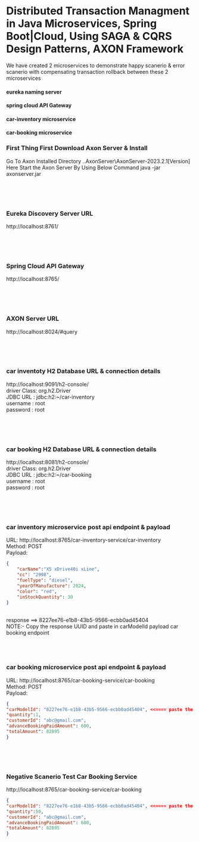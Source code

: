 <h1> Distributed Transaction Managment in Java Microservices, Spring Boot|Cloud, Using SAGA & CQRS Design Patterns,  
AXON Framework</h1>

<p> We have created 2 microservices to demonstrate happy scanerio & error scanerio with compensating transaction rollback between these 2 microservices</p>
<h4>eureka naming server</h4>
<h4>spring cloud API Gateway</h4>
<h4>car-inventory microservice</h4>
<h4>car-booking microservice</h4>


<h3>First Thing First Download Axon Server & Install</h3>

Go To Axon Installed Directory
..AxonServer\AxonServer-2023.2.1[Version]
Here Start the Axon Server By Using Below Command
java -jar axonserver.jar

<br />
<br />
<br />
<h3>Eureka Discovery Server URL</h3>

http://localhost:8761/


<br />
<br />
<br />
<h3>Spring Cloud API Gateway</h3>

http://localhost:8765/

<br />
<br />
<br />
<h3>AXON Server URL</h3>

http://localhost:8024/#query

<br />
<br />
<br />
<h3>car inventoty H2 Database URL & connection details</h3>

http://localhost:9091/h2-console/
<br />
driver Class: org.h2.Driver
<br />
JDBC URL : jdbc:h2:~/car-inventory
<br />
username : root
<br />
password : root
<br />

<br />
<br />
<br />
<h3>car booking H2 Database URL & connection details</h3>

http://localhost:8081/h2-console/
<br />
driver Class: org.h2.Driver
<br />
JDBC URL : jdbc:h2:~/car-booking
<br />
username : root
<br />
password : root
<br />

<br />
<br />
<br />
<h3>car inventory microservice post api endpoint & payload</h3>

URL: http://localhost:8765/car-inventory-service/car-inventory
<br />
Method: POST
<br />
Payload:
<br />
```json
{
    "carName":"X5 xDrive40i xLine",
    "cc": "2998",
    "fuelType": "diesel",
    "yearOfManufacture": 2024,
    "color": "red",
    "inStockQuantity": 30
}
```
<br />
response ==> 8227ee76-e1b8-43b5-9566-ecbb0ad45404
<br />
NOTE:- Copy the response UUID and paste in carModelId payload car booking endpoint
<br />

<br />
<br />
<br />
<h3>car booking microservice post api endpoint & payload</h3>

URL: http://localhost:8765/car-booking-service/car-booking
<br />
Method: POST
<br />
Payload:
<br />
```json
{	
"carModelId": "8227ee76-e1b8-43b5-9566-ecbb0ad45404", <<==== paste the reposne UUID of car-inventory endpoint here
"quantity":1,
"customerId": "abc@gmail.com",
"advanceBookingPaidAmount": 600,
"totalAmount": 82895
}
```

<br />
<br />
<br />
<h3>Negative Scanerio Test Car Booking Service</h3>

http://localhost:8765/car-booking-service/car-booking
<br />
```json
{	
"carModelId": "8227ee76-e1b8-43b5-9566-ecbb0ad45404", <<==== paste the reposne UUID of car-inventory endpoint here
"quantity":50,
"customerId": "abc@gmail.com",
"advanceBookingPaidAmount": 600,
"totalAmount": 82895
}
```